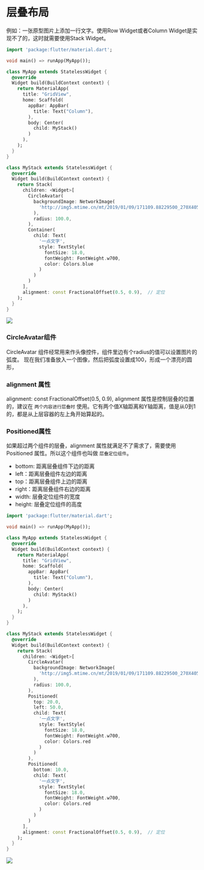 # 层叠布局

例如：一张原型图片上添加一行文字。使用Row Widget或者Column Widget是实现不了的，这时就需要使用Stack Widget。

``` dart
import 'package:flutter/material.dart';

void main() => runApp(MyApp());

class MyApp extends StatelessWidget {
  @override
  Widget build(BuildContext context) {
    return MaterialApp(
      title: "GridView",
      home: Scaffold(
        appBar: AppBar(
          title: Text("Column"),
        ),
        body: Center(
          child: MyStack()
        )
      ),
    );
  }
}

class MyStack extends StatelessWidget {
  @override
  Widget build(BuildContext context) {
    return Stack(
      children: <Widget>[
        CircleAvatar(
          backgroundImage: NetworkImage(
            'http://img5.mtime.cn/mt/2019/01/09/171109.88229500_270X405X4.jpg'
          ),
          radius: 100.0,
        ),
        Container(
          child: Text(
            '一点文字', 
            style: TextStyle(
              fontSize: 18.0,
              fontWeight: FontWeight.w700,
              color: Colors.blue
            )
          )
        )
      ],
      alignment: const FractionalOffset(0.5, 0.9),  // 定位
    );
  }
}
```

![](img/层叠布局1.jpg)

### CircleAvatar组件

CircleAvatar 组件经常用来作头像控件，组件里边有个radius的值可以设置图片的弧度。
现在我们准备放入一个图像，然后把弧度设置成100，形成一个漂亮的圆形，

### alignment 属性

alignment: const FractionalOffset(0.5, 0.9),
alignment 属性是控制层叠的位置的，建议在 `两个内容进行层叠时` 使用。它有两个值X轴距离和Y轴距离，值是从0到1的，都是从上层容器的左上角开始算起的。

### Positioned属性

如果超过两个组件的层叠，alignment 属性就满足不了需求了，需要使用 Positioned 属性。所以这个组件也叫做 `层叠定位组件`。

- bottom: 距离层叠组件下边的距离
- left：距离层叠组件左边的距离
- top：距离层叠组件上边的距离
- right：距离层叠组件右边的距离
- width: 层叠定位组件的宽度
- height: 层叠定位组件的高度

``` dart
import 'package:flutter/material.dart';

void main() => runApp(MyApp());

class MyApp extends StatelessWidget {
  @override
  Widget build(BuildContext context) {
    return MaterialApp(
      title: "GridView",
      home: Scaffold(
        appBar: AppBar(
          title: Text("Column"),
        ),
        body: Center(
          child: MyStack()
        )
      ),
    );
  }
}

class MyStack extends StatelessWidget {
  @override
  Widget build(BuildContext context) {
    return Stack(
      children: <Widget>[
        CircleAvatar(
          backgroundImage: NetworkImage(
            'http://img5.mtime.cn/mt/2019/01/09/171109.88229500_270X405X4.jpg'
          ),
          radius: 100.0,
        ),
        Positioned(
          top: 20.0,
          left: 50.0,
          child: Text(
            '一点文字', 
            style: TextStyle(
              fontSize: 18.0,
              fontWeight: FontWeight.w700,
              color: Colors.red
            )
          )
        ),
        Positioned(
          bottom: 10.0,
          child: Text(
            '一点文字', 
            style: TextStyle(
              fontSize: 18.0,
              fontWeight: FontWeight.w700,
              color: Colors.red
            )
          )
        )
      ],
      alignment: const FractionalOffset(0.5, 0.9),  // 定位
    );
  }
}
```

![](img/层叠布局2.jpg)
